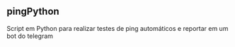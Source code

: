 ## pingPython
Script em Python para realizar testes de ping automáticos e reportar em um bot do telegram
